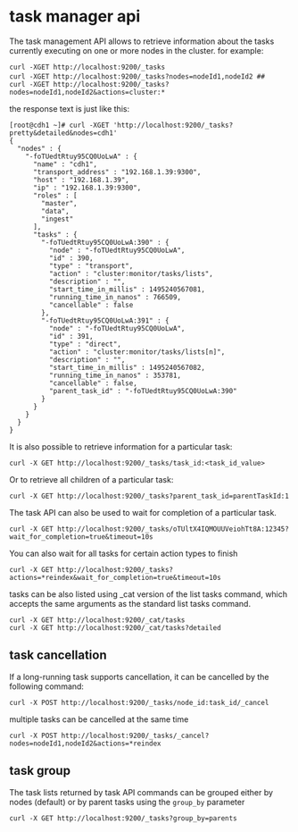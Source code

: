 # task manager api

The task management API allows to retrieve information about the tasks currently executing on one or more nodes in the cluster.
for example:
```
curl -XGET http://localhost:9200/_tasks
curl -XGET http://localhost:9200/_tasks?nodes=nodeId1,nodeId2 ##　
curl -XGET http://localhost:9200/_tasks?nodes=nodeId1,nodeId2&actions=cluster:* 
```
the response text is just like this:
```
[root@cdh1 ~]# curl -XGET 'http://localhost:9200/_tasks?pretty&detailed&nodes=cdh1'
{
  "nodes" : {
    "-foTUedtRtuy95CQ0UoLwA" : {
      "name" : "cdh1",
      "transport_address" : "192.168.1.39:9300",
      "host" : "192.168.1.39",
      "ip" : "192.168.1.39:9300",
      "roles" : [
        "master",
        "data",
        "ingest"
      ],
      "tasks" : {
        "-foTUedtRtuy95CQ0UoLwA:390" : {
          "node" : "-foTUedtRtuy95CQ0UoLwA",
          "id" : 390,
          "type" : "transport",
          "action" : "cluster:monitor/tasks/lists",
          "description" : "",
          "start_time_in_millis" : 1495240567081,
          "running_time_in_nanos" : 766509,
          "cancellable" : false
        },
        "-foTUedtRtuy95CQ0UoLwA:391" : {
          "node" : "-foTUedtRtuy95CQ0UoLwA",
          "id" : 391,
          "type" : "direct",
          "action" : "cluster:monitor/tasks/lists[n]",
          "description" : "",
          "start_time_in_millis" : 1495240567082,
          "running_time_in_nanos" : 353781,
          "cancellable" : false,
          "parent_task_id" : "-foTUedtRtuy95CQ0UoLwA:390"
        }
      }
    }
  }
}
```

It is also possible to retrieve information for a particular task:
```
curl -X GET http://localhost:9200/_tasks/task_id:<task_id_value>
```
Or to retrieve all children of a particular task:
```
curl -X GET http://localhost:9200/_tasks?parent_task_id=parentTaskId:1
```

The task API can also be used to wait for completion of a particular task. 
```
curl -X GET http://localhost:9200/_tasks/oTUltX4IQMOUUVeiohTt8A:12345?wait_for_completion=true&timeout=10s
```

You can also wait for all tasks for certain action types to finish
```
curl -X GET http://localhost:9200/_tasks?actions=*reindex&wait_for_completion=true&timeout=10s
```
tasks can be also listed using _cat version of the list tasks command, which accepts the same arguments as the standard list tasks command.
```
curl -X GET http://localhost:9200/_cat/tasks
curl -X GET http://localhost:9200/_cat/tasks?detailed
```

## task cancellation
If a long-running task supports cancellation, it can be cancelled by the following command:
```
curl -X POST http://localhost:9200/_tasks/node_id:task_id/_cancel
```
multiple tasks can be cancelled at the same time
```
curl -X POST http://localhost:9200/_tasks/_cancel?nodes=nodeId1,nodeId2&actions=*reindex
```

## task group
The task lists returned by task API commands can be grouped either by nodes (default) or by parent tasks using the `group_by` parameter
```
curl -X GET http://localhost:9200/_tasks?group_by=parents
```
